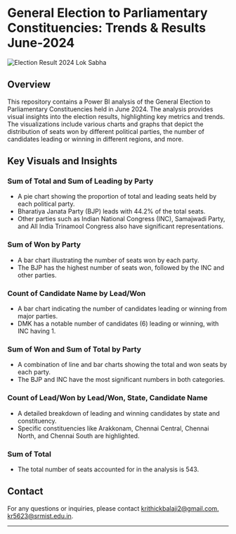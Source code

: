 # General Election to Parliamentary Constituencies: Trends & Results June-2024
![Election Result 2024 Lok Sabha](https://github.com/Krithii06/Lok-Sabha-Election-Data-Analysis-/assets/115915867/b3ce7dc1-3ab5-4937-826a-a6bd262f64ca)

## Overview

This repository contains a Power BI analysis of the General Election to Parliamentary Constituencies held in June 2024. The analysis provides visual insights into the election results, highlighting key metrics and trends. The visualizations include various charts and graphs that depict the distribution of seats won by different political parties, the number of candidates leading or winning in different regions, and more.

## Key Visuals and Insights

### Sum of Total and Sum of Leading by Party
- A pie chart showing the proportion of total and leading seats held by each political party.
- Bharatiya Janata Party (BJP) leads with 44.2% of the total seats.
- Other parties such as Indian National Congress (INC), Samajwadi Party, and All India Trinamool Congress also have significant representations.

### Sum of Won by Party
- A bar chart illustrating the number of seats won by each party.
- The BJP has the highest number of seats won, followed by the INC and other parties.

### Count of Candidate Name by Lead/Won
- A bar chart indicating the number of candidates leading or winning from major parties.
- DMK has a notable number of candidates (6) leading or winning, with INC having 1.

### Sum of Won and Sum of Total by Party
- A combination of line and bar charts showing the total and won seats by each party.
- The BJP and INC have the most significant numbers in both categories.

### Count of Lead/Won by Lead/Won, State, Candidate Name
- A detailed breakdown of leading and winning candidates by state and constituency.
- Specific constituencies like Arakkonam, Chennai Central, Chennai North, and Chennai South are highlighted.

### Sum of Total
- The total number of seats accounted for in the analysis is 543.


## Contact

For any questions or inquiries, please contact [krithickbalaji2@gmail.com, kr5623@srmist.edu.in](mailto:your-email@example.com).

---
